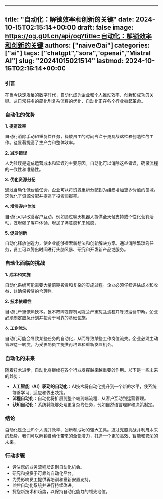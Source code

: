 
---
title: "自动化：解锁效率和创新的关键"
date: 2024-10-15T02:15:14+00:00
draft: false
image: https://og.g0f.cn/api/og?title=自动化：解锁效率和创新的关键
authors: ["naiveのai"]
categories: ["ai"]
tags: ["chatgpt","sora","openai","Mistral AI"]
slug: "20241015021514"
lastmod: 2024-10-15T02:15:14+00:00
---
### 引言

在当今快速发展的数字时代，自动化成为企业和个人推动效率、创新和成功的关键。从日常任务的简化到复杂流程的优化，自动化正在各个行业掀起革命。

### 自动化的优势

**1. 提高效率**

自动化消除手动和重复性任务，释放员工的时间专注于更具战略性和创造性的工作。这显著提高了生产力和整体效率。

**2. 减少错误**

人为错误是造成运营成本和延误的主要原因。自动化可以消除这些错误，确保流程的一致性和准确性。

**3. 优化资源分配**

通过自动化低价值任务，企业可以将资源重新分配到为组织增加更多价值的领域。这优化了资源分配并提高了投资回报率。

**4. 增强客户体验**

自动化可以改善客户互动，例如通过聊天机器人提供全天候支持或个性化营销活动。这增强了客户体验，增加了满意度和忠诚度。

**5. 促进创新**

自动化释放创造力，使企业能够探索新想法和创新解决方案。通过消除繁琐的任务，员工可以腾出时间进行头脑风暴、研究和开发新产品或服务。

### 自动化面临的挑战

**1. 成本和实施**

自动化系统可能需要大量前期投资和复杂的实施过程。企业必须仔细评估成本和收益，以确保投资的合理性。

**2. 技术依赖性**

自动化严重依赖技术。技术故障或停机可能会严重扰乱流程并导致运营中断。企业必须制定应急计划并投资于可靠的基础设施。

**3. 工作流失**

自动化可能会导致某些任务的自动化，从而导致某些工作岗位流失。企业必须主动管理这一转变，为受影响员工提供再培训和重新安置机会。

### 自动化的未来

随着技术进步，自动化将继续在各个行业发挥越来越重要的作用。以下是一些未来的趋势：

* **人工智能（AI）驱动的自动化**：AI技术将自动化提升到一个新的水平，使系统能够学习、适应和做出决策。
* **流程自动化**：自动化将扩展到整个端到端流程，从客户互动到运营管理。
* **认知自动化**：系统将能够处理更复杂的任务，例如自然语言理解和决策制定。

### 结论

自动化是企业和个人提升效率、创新和成功的强大工具。通过克服挑战并利用未来的趋势，我们可以解锁自动化带来的全部潜力，打造一个更加高效、智能和繁荣的未来。

### 行动步骤

* 评估您的业务流程以识别自动化机会。
* 研究和投资于可靠的自动化平台。
* 为受影响员工提供再培训和重新安置支持。
* 监控自动化系统并进行持续改进。
* 拥抱新技术和趋势，以保持自动化能力的领先地位。